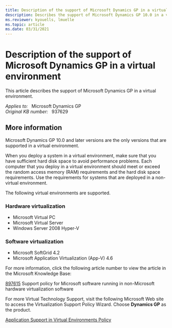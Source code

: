 ```yaml
---
title: Description of the support of Microsoft Dynamics GP in a virtual environment
description: Describes the support of Microsoft Dynamics GP 10.0 in a virtual environment.
ms.reviewer: kyouells, lmuelle
ms.topic: article
ms.date: 03/31/2021
---
```

# Description of the support of Microsoft Dynamics GP in a virtual environment

This article describes the support of Microsoft Dynamics GP in a virtual environment.

_Applies to:_ &nbsp; Microsoft Dynamics GP  
_Original KB number:_ &nbsp; 937629

## More information

Microsoft Dynamics GP 10.0 and later versions are the only versions that are supported in a virtual environment.

When you deploy a system in a virtual environment, make sure that you have sufficient hard disk space to avoid performance problems. Each computer that you deploy in a virtual environment should meet or exceed the random access memory (RAM) requirements and the hard disk space requirements. Use the requirements for systems that are deployed in a non-virtual environment.

The following virtual environments are supported.

### Hardware virtualization

- Microsoft Virtual PC
- Microsoft Virtual Server
- Windows Server 2008 Hyper-V

### Software virtualization

- Microsoft SoftGrid 4.2
- Microsoft Application Virtualization (App-V) 4.6

For more information, click the following article number to view the article in the Microsoft Knowledge Base:

[897615](https://support.microsoft.com/help/897615) Support policy for Microsoft software running in non-Microsoft hardware virtualization software  

For more Virtual Technology Support, visit the following Microsoft Web site to access the Virtualization Support Policy Wizard. Choose **Dynamics GP** as the product.

[Application Support in Virtual Environments Policy](https://www.windowsservercatalog.com/svvp.aspx?svvppage=svvpwizard.htm)
